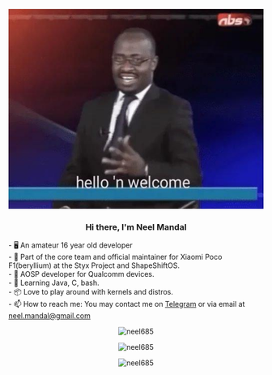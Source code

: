 <p align="center"><img src="https://github.com/neel685/neel685/blob/main/hello_n_welcome.jpg" alt="Hello 'N Welcome" /><br>
<h3 align="center"> Hi there, I'm Neel Mandal </h3>
- 🖥️ An amateur 16 year old developer <br>
- 🤖 Part of the core team and official maintainer for Xiaomi Poco F1(beryllium) at the Styx Project and ShapeShiftOS. <br>
- 📱 AOSP developer for Qualcomm devices.<br>
- 🐍 Learning Java, C, bash. <br>
- 📦 Love to play around with kernels and distros.<br>
- 📫 How to reach me: You may contact me on <a href="https://t.me/dominicburrito">Telegram</a> or via email at <a href="mailto:neel.mandal@gmail.com">neel.mandal@gmail.com</a><br>
<p align="center"><img src="https://github-readme-stats.vercel.app/api?username=neel685&show_icons=true&count_private=true&title_color=ff5555&icon_color=88c0d0&bg_color=151515&text_color=d8dee9" alt="neel685" /> 
<p align="center"><img src="https://komarev.com/ghpvc/?username=neel685&style=flat-square" alt="neel685" /><br>
<p align="center"><img src="https://github-readme-stats.vercel.app/api/top-langs/?username=neel685&show_icons=true&count_private=true&title_color=ff5555&icon_color=88c0d0&bg_color=151515&text_color=d8dee9&layout=compact" alt="neel685" />
